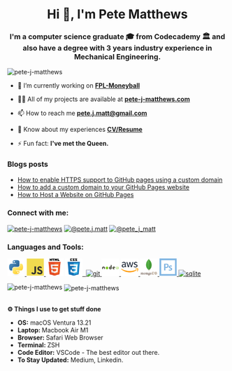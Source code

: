 <h1 align="center">Hi 👋, I'm Pete Matthews</h1>
<h3 align="center">I'm a computer science graduate 🎓 from Codecademy 🏛 and also have a degree with 3 years industry experience in Mechanical Engineering.</h3>

<p align="left"> <img src="https://komarev.com/ghpvc/?username=pete-j-matthews&label=Profile%20views&color=0e75b6&style=flat" alt="pete-j-matthews" /> </p>

- 🔭 I’m currently working on **[FPL-Moneyball](https://github.com/Pete-J-Matthews/FPL-Moneyball)**

- 👨‍💻 All of my projects are available at **[pete-j-matthews.com](https://www.pete-j-matthews.com)**

- 📫 How to reach me **pete.j.matt@gmail.com**

- 📄 Know about my experiences **[CV/Resume](https://github.com/Pete-J-Matthews/Pete-J-Matthews.github.io/blob/main/docs/P.Matthews_CV.pdf)**

- ⚡ Fun fact: **I've met the Queen.**

### Blogs posts
<!-- BLOG-POST-LIST:START -->
- [How to enable HTTPS support to GitHub pages using a custom domain](https://medium.com/@pete.j.matt/how-to-enable-https-support-to-github-pages-using-a-custom-domain-dcafab46351?source=rss-4893a36e0028------2)
- [How to add a custom domain to your GitHub Pages website](https://medium.com/@pete.j.matt/how-to-add-a-custom-domain-to-your-github-pages-website-94ca5cc0f5c?source=rss-4893a36e0028------2)
- [How to Host a Website on GitHub Pages](https://medium.com/@pete.j.matt/how-to-host-a-website-on-github-pages-1e5ec14da464?source=rss-4893a36e0028------2)
<!-- BLOG-POST-LIST:END -->

<h3 align="left">Connect with me:</h3>
<p align="left">
<a href="https://linkedin.com/in/pete-j-matthews" target="blank"><img align="center" src="https://raw.githubusercontent.com/rahuldkjain/github-profile-readme-generator/master/src/images/icons/Social/linked-in-alt.svg" alt="pete-j-matthews" height="30" width="40" /></a>
<a href="https://medium.com/@pete.j.matt" target="blank"><img align="center" src="https://raw.githubusercontent.com/rahuldkjain/github-profile-readme-generator/master/src/images/icons/Social/medium.svg" alt="@pete.j.matt" height="30" width="40" /></a>
<a href="https://www.hackerrank.com/@pete_j_matt" target="blank"><img align="center" src="https://raw.githubusercontent.com/rahuldkjain/github-profile-readme-generator/master/src/images/icons/Social/hackerrank.svg" alt="@pete_j_matt" height="30" width="40" /></a>
</p>

<h3 align="left">Languages and Tools:</h3>
<p align="left"> <a href="https://www.python.org" target="_blank" rel="noreferrer"> <img src="https://raw.githubusercontent.com/devicons/devicon/master/icons/python/python-original.svg" alt="python" width="40" height="40"/> </a> <a
href="https://developer.mozilla.org/en-US/docs/Web/JavaScript" target="_blank" rel="noreferrer"> <img src="https://raw.githubusercontent.com/devicons/devicon/master/icons/javascript/javascript-original.svg" alt="javascript" width="40" height="40"/> </a> <a
rel="noreferrer"> <img src="https://raw.githubusercontent.com/devicons/devicon/master/icons/html5/html5-original-wordmark.svg" alt="html5" width="40" height="40"/>
<a href="https://www.w3schools.com/css/" target="_blank" rel="noreferrer"> <img src="https://raw.githubusercontent.com/devicons/devicon/master/icons/css3/css3-original-wordmark.svg" alt="css3" width="40" height="40"/> </a> <a href="https://www.figma.com/" target="_blank" rel="noreferrer"> <img 
href="https://reactjs.org/" target="_blank" rel="noreferrer"> <img 
<img src="https://www.vectorlogo.zone/logos/git-scm/git-scm-icon.svg" alt="git" width="40" height="40"/> </a> <a href="https://www.w3.org/html/" target="_blank"  </a> 
<a href="https://nodejs.org" target="_blank" rel="noreferrer"> <img src="https://raw.githubusercontent.com/devicons/devicon/master/icons/nodejs/nodejs-original-wordmark.svg" alt="nodejs" width="40" height="40"/> </a>
<a href="https://aws.amazon.com" target="_blank" rel="noreferrer"> <img src="https://raw.githubusercontent.com/devicons/devicon/master/icons/amazonwebservices/amazonwebservices-original-wordmark.svg" alt="aws" width="40" height="40"/> </a> <a src="https://www.vectorlogo.zone/logos/figma/figma-icon.svg" alt="figma" width="40" height="40"/> </a> <a href="https://git-scm.com/" target="_blank" rel="noreferrer"> <a  href="https://www.mongodb.com/" target="_blank" rel="noreferrer"> <img src="https://raw.githubusercontent.com/devicons/devicon/master/icons/mongodb/mongodb-original-wordmark.svg" alt="mongodb" width="40" height="40"/> </a>  <a href="https://www.photoshop.com/en" target="_blank" rel="noreferrer"> <img src="https://raw.githubusercontent.com/devicons/devicon/master/icons/photoshop/photoshop-line.svg" alt="photoshop" width="40" height="40"/> </a> <a src="https://raw.githubusercontent.com/devicons/devicon/master/icons/react/react-original-wordmark.svg" alt="react" width="40" height="40"/> </a> <a href="https://www.sqlite.org/" target="_blank" rel="noreferrer"> <img src="https://www.vectorlogo.zone/logos/sqlite/sqlite-icon.svg" alt="sqlite" width="40" height="40"/> </a> </p>

<p><img align="left" src="https://github-readme-stats.vercel.app/api/top-langs?username=pete-j-matthews&show_icons=true&locale=en&layout=compact" alt="pete-j-matthews" /></p>

<p>&nbsp;<img align="center" src="https://github-readme-stats.vercel.app/api?username=pete-j-matthews&show_icons=true&locale=en" alt="pete-j-matthews" /></p>

 

  <br />
  <summary><b>⚙️ Things I use to get stuff done</b></summary>
  	<ul>
  	    <li><b>OS:</b> macOS Ventura 13.21</li>
	    <li><b>Laptop: </b> Macbook Air M1</li>
  	    <li><b>Browser: </b> Safari Web Browser</li>
	    <li><b>Terminal: </b> ZSH  </li>
	    <li><b>Code Editor:</b> VSCode - The best editor out there.</li>
	    <li><b>To Stay Updated:</b> Medium, Linkedin.</li>
	    <br />	


#

<div align="center">


</div>
